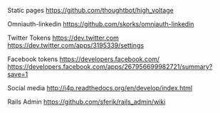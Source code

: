 Static pages 
https://github.com/thoughtbot/high_voltage

Omniauth-linkedin
https://github.com/skorks/omniauth-linkedin

Twitter Tokens
https://dev.twitter.com
https://dev.twitter.com/apps/3195339/settings

Facebook tokens
https://developers.facebook.com/
https://developers.facebook.com/apps/267956699982721/summary?save=1

Social media
http://i4p.readthedocs.org/en/develop/index.html

Rails Admin
https://github.com/sferik/rails_admin/wiki
